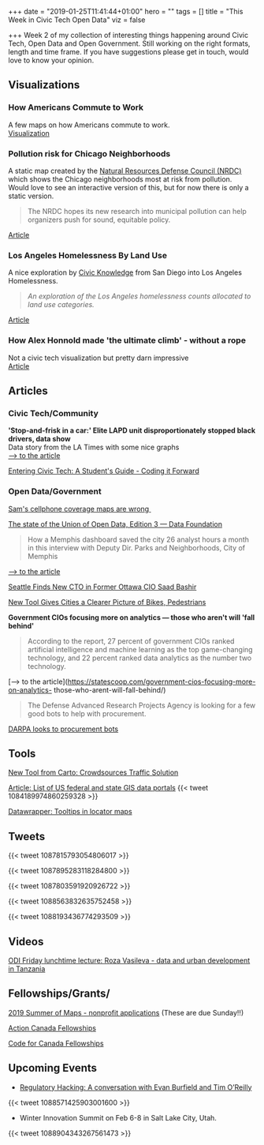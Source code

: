 +++
date = "2019-01-25T11:41:44+01:00"
hero = ""
tags = []
title = "This Week in Civic Tech Open Data"
viz = false

+++
Week 2 of my collection of interesting things happening around Civic Tech, Open Data and Open Government. Still working on the right formats, length and time frame. If you have suggestions please get in touch, would love to know your opinion.  

## Visualizations

### How Americans Commute to Work

A few maps on how Americans commute to work.  
[Visualization](https://www.citylab.com/transportation/2019/01/commuting-to-work-data-car-public-transit-bike/580507/)

### Pollution risk for Chicago Neighborhoods
A static map created by the [Natural Resources Defense Council (NRDC)](https://www.nrdc.org/) which shows the Chicago neighborhoods most at risk from pollution.  
Would love to see an interactive version of this, but for now there is only a static version.  

> The NRDC hopes its new research into municipal pollution can help organizers push for sound, equitable policy.

[Article](https://psmag.com/environment/which-chicago-neighborhoods-are-most-at-risk-from-pollution)

### Los Angeles Homelessness By Land Use
A nice exploration by [Civic Knowledge](https://civicknowledge.com) from San Diego into Los Angeles Homelessness.  
> _An exploration of the Los Angeles homelessness counts allocated to land use categories._

[Article](https://insights.civicknowledge.com/2019/01/los-angeles-homelessness-by-land-use/)

### How Alex Honnold made 'the ultimate climb' - without a rope

Not a civic tech visualization but pretty darn impressive  
[Article](https://on.natgeo.com/2MyCrfD)

## Articles

### Civic Tech/Community
__'Stop-and-frisk in a car:' Elite LAPD unit disproportionately stopped black drivers, data show__  
Data story from the LA Times with some nice graphs  
[--> to the article](https://www.latimes.com/local/lanow/la-me-lapd-traffic-stops-20190124-story.html)

[Entering Civic Tech: A Student's Guide - Coding it Forward](https://blog.codingitforward.com/entering-civic-tech-a-students-guide-be7ac2741f2b)

### Open Data/Government

[Sam's cellphone coverage maps are wrong ](https://www.theregister.co.uk/2019/01/17/vermont_mobile_map/)

[The state of the Union of Open Data, Edition 3 — Data Foundation](https://www.datafoundation.org/the-state-of-the-union-of-open-data-ed-3/)

> How a Memphis dashboard saved the city 26 analyst hours a month in this interview with Deputy Dir. Parks and Neighborhoods, City of Memphis 

[--> to the article](https://socrata.com/blog/how-a-memphis-dashboard-saved-the-city-26-analyst-hours-a-month/)

[Seattle Finds New CTO in Former Ottawa CIO Saad Bashir](http://www.govtech.com/people/Seattle-Finds-New-CTO-in-Former-Ottawa-CIO-Saad-Bashir.html)

[New Tool Gives Cities a Clearer Picture of Bikes, Pedestrians](http://www.govtech.com/fs/transportation/New-Tool-Gives-Cities-a-Clearer-Picture-of-Bikes-Pedestrians.html)

__Government CIOs focusing more on analytics — those who aren't will 'fall behind'__  

> According to the report, 27 percent of government CIOs ranked artificial intelligence and machine learning as the top game-changing technology, and 22 percent ranked data analytics as the number two technology.

[--> to the article](https://statescoop.com/government-cios-focusing-more-on-analytics-
those-who-arent-will-fall-behind/)

> The Defense Advanced Research Projects Agency is looking for a few good bots to 
help with procurement.

[DARPA looks to procurement bots](https://gcn.com/articles/2019/01/24/darpa-rpa.aspx?m=2)

## Tools

[New Tool from Carto: Crowdsources Traffic Solution](https://carto.com/solutions/traffico/?utm_content=83345653&utm_medium=social&utm_source=twitter&hss_channel=tw-241079136)

[Article: List of US federal and state GIS data portals](https://spatialreserves.wordpress.com/2018/01/15/new-working-lists-of-us-federal-and-state-gis-portals/)
{{< tweet 1084189974860259328 >}}

[Datawrapper: Tooltips in locator maps](https://blog.datawrapper.de/weeklychart-locatormaps-tooltips/)

## Tweets

{{< tweet 1087815793054806017 >}}

{{< tweet 1087895283118284800 >}}

{{< tweet 1087803591920926722 >}}

{{< tweet 1088563832635752458 >}}

{{< tweet 1088193436774293509 >}}

## Videos

[ODI Friday lunchtime lecture: Roza Vasileva - data and urban development in Tanzania](https://youtu.be/FQYdksc8W44)

## Fellowships/Grants/

[2019 Summer of Maps - nonprofit applications](https://azavea.forms.fm/2019-summer-of-maps-nonprofit-application/forms/5875) (These are due Sunday!!)

[Action Canada Fellowships](http://www.actioncanada.ca/)

[Code for Canada Fellowships](https://codefor.ca/fellowship/apply-2019/)

## Upcoming Events

* [Regulatory Hacking: A conversation with Evan Burfield and Tim O’Reilly](https://www.eventbrite.com/e/regulatory-hacking-a-conversation-with-evan-burfield-and-tim-oreilly-tickets-55258382309?aff=estw)

{{< tweet 1088571425903001600 >}}

* Winter Innovation Summit on Feb 6-8 in Salt Lake City, Utah.

{{< tweet 1088904343267561473 >}}